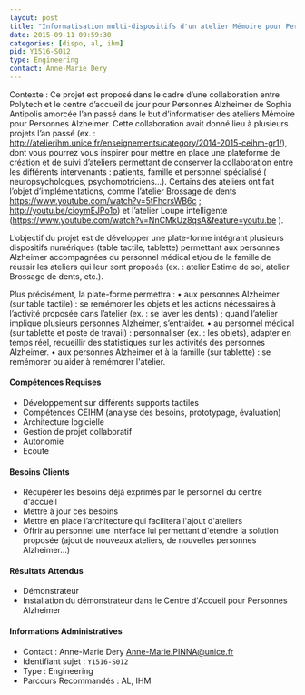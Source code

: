 ```yaml
---
layout: post
title: "Informatisation multi-dispositifs d'un atelier Mémoire pour Personnes Alzheimer"
date: 2015-09-11 09:59:30
categories: [dispo, al, ihm]
pid: Y1516-S012
type: Engineering
contact: Anne-Marie Dery
---
```

       
Contexte : Ce projet est proposé dans le cadre d’une collaboration entre Polytech et le centre d’accueil de jour pour Personnes Alzheimer de Sophia Antipolis amorcée l’an passé dans le but d’informatiser des ateliers Mémoire pour Personnes Alzheimer. Cette collaboration avait donné lieu à plusieurs projets  l’an passé  (ex. : http://atelierihm.unice.fr/enseignements/category/2014-2015-ceihm-gr1/),  dont vous pourrez vous inspirer pour mettre en place une plateforme de création et de suivi d’ateliers  permettant de conserver la collaboration entre les différents intervenants : patients, famille et personnel spécialisé ( neuropsychologues, psychomotriciens…). Certains des ateliers ont fait l’objet d’implémentations, comme l’atelier Brossage de dents https://www.youtube.com/watch?v=5tFhcrsWB6c ; http://youtu.be/cioymEJPo1o)  et l’atelier Loupe intelligente (https://www.youtube.com/watch?v=NnCMkUz8qsA&feature=youtu.be ).

L’objectif du projet est de développer une plate-forme intégrant plusieurs dispositifs numériques (table tactile, tablette) permettant aux personnes Alzheimer accompagnées du personnel médical et/ou de la famille de réussir les ateliers qui leur sont proposés (ex. : atelier Estime de soi, atelier Brossage de dents, etc.).

 Plus précisément, la plate-forme permettra :
•	aux personnes Alzheimer (sur table tactile)  : se remémorer les objets et les actions nécessaires à l’activité proposée dans l’atelier (ex. : se laver les dents) ; quand l’atelier implique plusieurs personnes Alzheimer, s’entraider.
•	au personnel médical (sur tablette et poste de travail) : personnaliser (ex. : les objets), adapter en temps réel, recueillir des statistiques sur les activités des personnes Alzheimer.
•	aux personnes Alzheimer et à la famille (sur tablette) : se remémorer ou aider à remémorer l'atelier.

#### Compétences Requises
- Développement sur différents supports tactiles
- Compétences CEIHM (analyse des besoins, prototypage, évaluation)
- Architecture logicielle
- Gestion de projet collaboratif
- Autonomie
- Ecoute


#### Besoins Clients
- Récupérer les besoins déjà exprimés par le personnel du centre d'accueil
- Mettre à jour ces besoins
- Mettre en place l’architecture qui facilitera l'ajout d'ateliers 
- Offrir au personnel une interface lui permettant d'étendre la solution proposée (ajout de nouveaux ateliers, de nouvelles personnes Alzheimer...)

#### Résultats Attendus
- Démonstrateur 
- Installation du démonstrateur dans le Centre d'Accueil pour Personnes Alzheimer
     

#### Informations Administratives
  * Contact : Anne-Marie Dery <Anne-Marie.PINNA@unice.fr>
  * Identifiant sujet : `Y1516-S012`
  * Type : Engineering
  * Parcours Recommandés : AL, IHM
     
